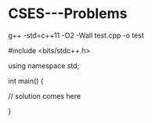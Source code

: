 # CSES---Problems

g++ -std=c++11 -O2 -Wall test.cpp -o test



#include <bits/stdc++.h>

using namespace std;

int main() {

// solution comes here

}

